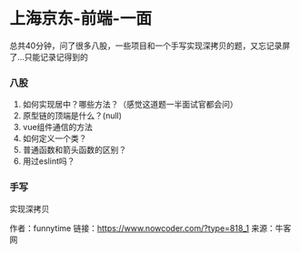 # 上海京东-前端-一面

总共40分钟，问了很多八股，一些项目和一个手写实现深拷贝的题，又忘记录屏了...只能记录记得到的

### 八股

1. 如何实现居中？哪些方法？（感觉这道题一半面试官都会问）
2. 原型链的顶端是什么？(null)
3. vue组件通信的方法
4. 如何定义一个类？
5. 普通函数和箭头函数的区别？
6. 用过eslint吗？

### 手写

实现深拷贝



作者：funnytime
链接：https://www.nowcoder.com/?type=818_1
来源：牛客网